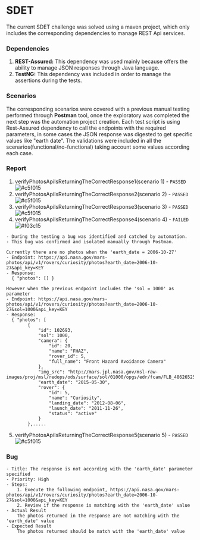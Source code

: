# SDET
The current SDET challenge was solved using a maven project, which only includes the corresponding dependencies to manage REST Api services.
### Dependencies
1. **REST-Assured:** This dependency was used mainly because offers the ability to manage JSON responses through Java language.
2. **TestNG:** This dependency was included in order to manage the assertions during the tests.
### Scenarios
The corresponding scenarios were covered with a previous manual testing performed through **Postman** tool, once the exploratory was completed the next step was the automation project creation.
Each test script is using Rest-Assured dependency to call the endpoints with the required parameters, in some cases the JSON response was digested to get specific values like "earth date".
The validations were included in all the scenarios(functional/no-functional) taking account some values according each case.
### Report
1. verifyPhotosApiIsReturningTheCorrectResponse1(scenario 1) - `PASSED` ![#c5f015](https://via.placeholder.com/15/c5f015/c5f015.png)
2. verifyPhotosApiIsReturningTheCorrectResponse2(scenario 2) - `PASSED` ![#c5f015](https://via.placeholder.com/15/c5f015/c5f015.png)
3. verifyPhotosApiIsReturningTheCorrectResponse3(scenario 3) - `PASSED` ![#c5f015](https://via.placeholder.com/15/c5f015/c5f015.png)
4. verifyPhotosApiIsReturningTheCorrectResponse4(scenario 4) - `FAILED` ![#f03c15](https://via.placeholder.com/15/f03c15/f03c15.png)
```
- During the testing a bug was identified and catched by automation.
- This bug was confirmed and isolated manually through Postman.
```
```
Currently there are no photos when the 'earth_date = 2006-10-27'
- Endpoint: https://api.nasa.gov/mars-photos/api/v1/rovers/curiosity/photos?earth_date=2006-10-27&api_key=KEY
- Response: 
  { "photos": [] }
    
However when the previous endpoint includes the 'sol = 1000' as parameter
- Endpoint: https://api.nasa.gov/mars-photos/api/v1/rovers/curiosity/photos?earth_date=2006-10-27&sol=1000&api_key=KEY
- Response: 
  { "photos": [
        {
            "id": 102693,
            "sol": 1000,
            "camera": {
                "id": 20,
                "name": "FHAZ",
                "rover_id": 5,
                "full_name": "Front Hazard Avoidance Camera"
            },
            "img_src": "http://mars.jpl.nasa.gov/msl-raw-images/proj/msl/redops/ods/surface/sol/01000/opgs/edr/fcam/FLB_486265257EDR_F0481570FHAZ00323M_.JPG",
            "earth_date": "2015-05-30",
            "rover": {
                "id": 5,
                "name": "Curiosity",
                "landing_date": "2012-08-06",
                "launch_date": "2011-11-26",
                "status": "active"
            }
        },.....
```
5. verifyPhotosApiIsReturningTheCorrectResponse5(scenario 5) - `PASSED` ![#c5f015](https://via.placeholder.com/15/c5f015/c5f015.png)
### Bug
```
- Title: The response is not according with the 'earth_date' parameter specified
- Priority: High
- Steps:
    1. Execute the following endpoint, https://api.nasa.gov/mars-photos/api/v1/rovers/curiosity/photos?earth_date=2006-10-27&sol=1000&api_key=KEY
    2. Review if the response is matching with the 'earth_date' value
- Actual Result
    The photos returned in the response are not matching with the 'earth_date' value
- Expected Result
    The photos returned should be match with the 'earth_date' value
```

